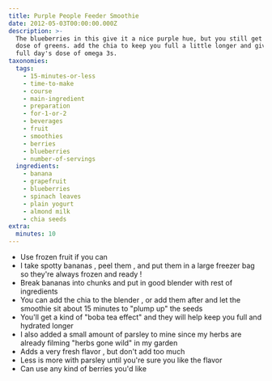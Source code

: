 ```yaml
---
title: Purple People Feeder Smoothie
date: 2012-05-03T00:00:00.000Z
description: >-
  The blueberries in this give it a nice purple hue, but you still get a healthy
  dose of greens. add the chia to keep you full a little longer and give you a
  full day's dose of omega 3s.
taxonomies:
  tags:
    - 15-minutes-or-less
    - time-to-make
    - course
    - main-ingredient
    - preparation
    - for-1-or-2
    - beverages
    - fruit
    - smoothies
    - berries
    - blueberries
    - number-of-servings
  ingredients:
    - banana
    - grapefruit
    - blueberries
    - spinach leaves
    - plain yogurt
    - almond milk
    - chia seeds
extra:
  minutes: 10
---
```

 - Use frozen fruit if you can
 - I take spotty bananas , peel them , and put them in a large freezer bag so they're always frozen and ready !
 - Break bananas into chunks and put in good blender with rest of ingredients
 - You can add the chia to the blender , or add them after and let the smoothie sit about 15 minutes to "plump up" the seeds
 - You'll get a kind of "boba tea effect" and they will help keep you full and hydrated longer
 - I also added a small amount of parsley to mine since my herbs are already filming "herbs gone wild" in my garden
 - Adds a very fresh flavor , but don't add too much
 - Less is more with parsley until you're sure you like the flavor
 - Can use any kind of berries you'd like

